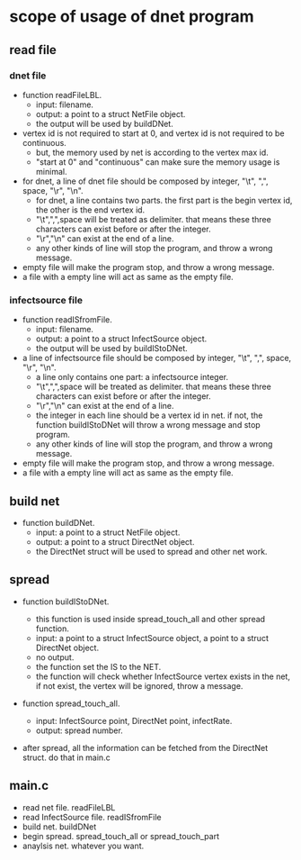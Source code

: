 # scope of usage of dnet program
## read file 
### dnet file
* function readFileLBL.
	* input: filename.
	* output: a point to a struct NetFile object.
	* the output will be used by buildDNet.
* vertex id is not required to start at 0, and vertex id is not required to be continuous.
	* but, the memory used by net is according to the vertex max id.
	* "start at 0" and "continuous" can make sure the memory usage is minimal.
* for dnet, a line of dnet file should be composed by integer, "\t", ",", space, "\r", "\n".
	* for dnet, a line contains two parts. the first part is the begin vertex id, the other is the end vertex id.
	* "\t",",",space will be treated as delimiter. that means these three characters can exist before or after the integer.
	* "\r","\n" can exist at the end of a line.
	* any other kinds of line will stop the program, and throw a wrong message.
* empty file will make the program stop, and throw a wrong message.
* a file with a empty line will act as same as the empty file.

### infectsource file
* function readISfromFile.
	* input: filename.
	* output: a point to a struct InfectSource object.
	* the output will be used by  buildIStoDNet.
* a line of infectsource file should be composed by integer, "\t", ",", space, "\r", "\n".
	* a line only contains one part: a infectsource integer.
	* "\t",",",space will be treated as delimiter. that means these three characters can exist before or after the integer.
	* "\r","\n" can exist at the end of a line.
	* the integer in each line should be a vertex id in net. if not, the function buildIStoDNet will throw a wrong message and stop program.
	* any other kinds of line will stop the program, and throw a wrong message.
* empty file will make the program stop, and throw a wrong message.
* a file with a empty line will act as same as the empty file.

## build net
* function buildDNet.
	* input: a point to a struct NetFile object.
	* output: a point to a struct DirectNet object.
	* the DirectNet struct will be used to spread and other net work.

## spread
* function buildIStoDNet.
	* this function is used inside spread_touch_all and other spread function.
	* input: a point to a struct InfectSource object, a point to a struct DirectNet object.
	* no output.
	* the function set the IS to the NET.
	* the function will check whether InfectSource vertex exists in the net, if not exist, the vertex will be ignored, throw a message.

* function spread_touch_all.
	* input: InfectSource point, DirectNet point, infectRate.
	* output: spread number.

* after spread, all the information can be fetched from the DirectNet struct. do that in main.c

## main.c
* read net file. readFileLBL
* read InfectSource file. readISfromFile
* build net.  buildDNet
* begin spread. spread_touch_all or spread_touch_part
* anaylsis net. whatever you want.
